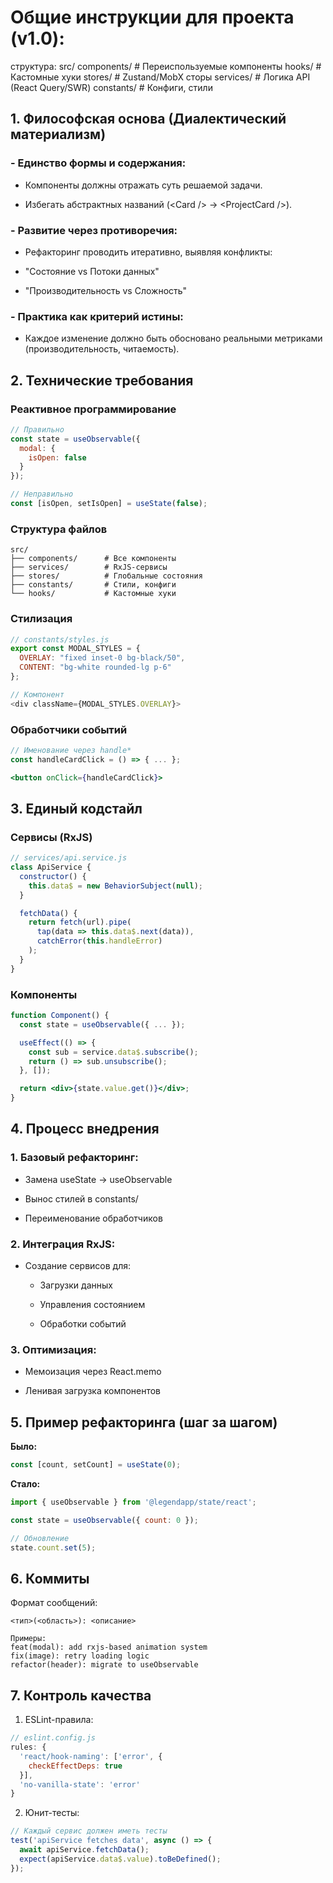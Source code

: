 # Общие инструкции для проекта (v1.0):

структура:
src/
  components/      # Переиспользуемые компоненты
  hooks/           # Кастомные хуки
  stores/          # Zustand/MobX сторы
  services/        # Логика API (React Query/SWR)
  constants/       # Конфиги, стили

## 1. Философская основа (Диалектический материализм)
### - Единство формы и содержания:

- Компоненты должны отражать суть решаемой задачи.

- Избегать абстрактных названий (\<Card /> → \<ProjectCard />).

### - Развитие через противоречия:

- Рефакторинг проводить итеративно, выявляя конфликты:

- "Состояние vs Потоки данных"

- "Производительность vs Сложность"

### - Практика как критерий истины:

- Каждое изменение должно быть обосновано реальными метриками (производительность, читаемость).

## 2. Технические требования
### Реактивное программирование
``` jsx
// Правильно
const state = useObservable({ 
  modal: { 
    isOpen: false 
  } 
});

// Неправильно
const [isOpen, setIsOpen] = useState(false);
```

### Структура файлов
```
src/
├── components/      # Все компоненты
├── services/        # RxJS-сервисы
├── stores/          # Глобальные состояния
├── constants/       # Стили, конфиги
└── hooks/           # Кастомные хуки
```

### Стилизация
``` javascript
// constants/styles.js
export const MODAL_STYLES = {
  OVERLAY: "fixed inset-0 bg-black/50",
  CONTENT: "bg-white rounded-lg p-6"
};

// Компонент
<div className={MODAL_STYLES.OVERLAY}>
```

### Обработчики событий
``` jsx
// Именование через handle*
const handleCardClick = () => { ... };

<button onClick={handleCardClick}>
```

## 3. Единый кодстайл
### Сервисы (RxJS)
``` javascript
// services/api.service.js
class ApiService {
  constructor() {
    this.data$ = new BehaviorSubject(null);
  }

  fetchData() {
    return fetch(url).pipe(
      tap(data => this.data$.next(data)),
      catchError(this.handleError)
    );
  }
}
```

### Компоненты
``` jsx
function Component() {
  const state = useObservable({ ... });

  useEffect(() => {
    const sub = service.data$.subscribe();
    return () => sub.unsubscribe();
  }, []);

  return <div>{state.value.get()}</div>;
}
```

## 4. Процесс внедрения
### 1. Базовый рефакторинг:

- Замена useState → useObservable

- Вынос стилей в constants/

- Переименование обработчиков

### 2. Интеграция RxJS:

- Создание сервисов для:

    - Загрузки данных

    - Управления состоянием

    - Обработки событий

### 3. Оптимизация:

- Мемоизация через React.memo

- Ленивая загрузка компонентов

## 5. Пример рефакторинга (шаг за шагом)

**Было:**

``` jsx
const [count, setCount] = useState(0);
```

**Стало:**

``` jsx
import { useObservable } from '@legendapp/state/react';

const state = useObservable({ count: 0 });

// Обновление
state.count.set(5);
```

## 6. Коммиты
Формат сообщений:

```
<тип>(<область>): <описание>

Примеры:
feat(modal): add rxjs-based animation system
fix(image): retry loading logic
refactor(header): migrate to useObservable
```

## 7. Контроль качества

1. ESLint-правила:

``` javascript
// eslint.config.js
rules: {
  'react/hook-naming': ['error', { 
    checkEffectDeps: true 
  }],
  'no-vanilla-state': 'error'
}
```

2. Юнит-тесты:

``` javascript
// Каждый сервис должен иметь тесты
test('apiService fetches data', async () => {
  await apiService.fetchData();
  expect(apiService.data$.value).toBeDefined();
});
```